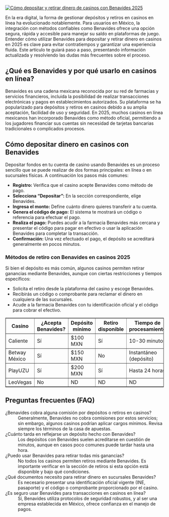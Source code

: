 [![Cómo depositar y retirar dinero de casinos con Benavides 2025](https://123-caf.pages.dev/gitsignup.png)](https://vrmoo.ru/Bt82HjjY)

<p>En la era digital, la forma de gestionar depósitos y retiros en casinos en línea ha evolucionado notablemente. Para usuarios en México, la integración con métodos confiables como Benavides ofrece una opción segura, rápida y accesible para manejar su saldo en plataformas de juego. Entender cómo utilizar Benavides para depositar y retirar dinero en casinos en 2025 es clave para evitar contratiempos y garantizar una experiencia fluida. Este artículo te guiará paso a paso, presentando información actualizada y resolviendo las dudas más frecuentes sobre el proceso.</p>  <h2>¿Qué es Benavides y por qué usarlo en casinos en línea?</h2> <p>Benavides es una cadena mexicana reconocida por su red de farmacias y servicios financieros, incluida la posibilidad de realizar transacciones electrónicas y pagos en establecimientos autorizados. Su plataforma se ha popularizado para depósitos y retiros en casinos debido a su amplia aceptación, facilidad de uso y seguridad. En 2025, muchos casinos en línea mexicanos han incorporado Benavides como método oficial, permitiendo a los jugadores financiar sus cuentas sin necesidad de tarjetas bancarias tradicionales o complicados procesos.</p>  <h2>Cómo depositar dinero en casinos con Benavides</h2> <p>Depositar fondos en tu cuenta de casino usando Benavides es un proceso sencillo que se puede realizar de dos formas principales: en línea o en sucursales físicas. A continuación los pasos más comunes:</p> <ul>   <li><strong>Registro:</strong> Verifica que el casino acepte Benavides como método de pago.</li>   <li><strong>Selecciona “Depositar”:</strong> En la sección correspondiente, elige Benavides.</li>   <li><strong>Ingresa el monto:</strong> Define cuánto dinero quieres transferir a tu cuenta.</li>   <li><strong>Genera el código de pago:</strong> El sistema te mostrará un código o referencia para efectuar el pago.</li>   <li><strong>Realiza el pago:</strong> Puedes acudir a la farmacia Benavides más cercana y presentar el código para pagar en efectivo o usar la aplicación Benavides para completar la transacción.</li>   <li><strong>Confirmación:</strong> Una vez efectuado el pago, el depósito se acreditará generalmente en pocos minutos.</li> </ul>  <h3>Métodos de retiro con Benavides en casinos 2025</h3> <p>Si bien el depósito es más común, algunos casinos permiten retirar ganancias mediante Benavides, aunque con ciertas restricciones y tiempos específicos:</p> <ul>   <li>Solicita el retiro desde la plataforma del casino y escoge Benavides.</li>   <li>Recibirás un código o comprobante para reclamar el dinero en cualquiera de las sucursales.</li>   <li>Acude a la farmacia Benavides con tu identificación oficial y el código para cobrar el efectivo.</li> </ul>  <table border="1" cellpadding="6" cellspacing="0" style="border-collapse: collapse; width: 100%; max-width: 600px;">   <thead>     <tr>       <th>Casino</th>       <th>¿Acepta Benavides?</th>       <th>Depósito mínimo</th>       <th>Retiro disponible</th>       <th>Tiempo de procesamiento</th>     </tr>   </thead>   <tbody>     <tr>       <td>Caliente</td>       <td>Sí</td>       <td>$100 MXN</td>       <td>Sí</td>       <td>10-30 minutos</td>     </tr>     <tr>       <td>Betway México</td>       <td>Sí</td>       <td>$150 MXN</td>       <td>No</td>       <td>Instantáneo (depósito)</td>     </tr>     <tr>       <td>PlayUZU</td>       <td>Sí</td>       <td>$200 MXN</td>       <td>Sí</td>       <td>Hasta 24 horas</td>     </tr>     <tr>       <td>LeoVegas</td>       <td>No</td>       <td>ND</td>       <td>ND</td>       <td>ND</td>     </tr>   </tbody> </table>  <h2>Preguntas frecuentes (FAQ)</h2> <dl>   <dt>¿Benavides cobra alguna comisión por depósitos o retiros en casinos?</dt>   <dd>Generalmente, Benavides no cobra comisiones por estos servicios; sin embargo, algunos casinos podrían aplicar cargos mínimos. Revisa siempre los términos de la casa de apuestas.</dd>    <dt>¿Cuánto tarda en reflejarse un depósito hecho con Benavides?</dt>   <dd>Los depósitos con Benavides suelen acreditarse en cuestión de minutos, aunque en casos poco comunes puede tardar hasta una hora.</dd>    <dt>¿Puedo usar Benavides para retirar todas mis ganancias?</dt>   <dd>No todos los casinos permiten retiros mediante Benavides. Es importante verificar en la sección de retiros si esta opción está disponible y bajo qué condiciones.</dd>    <dt>¿Qué documentos necesito para retirar dinero en sucursales Benavides?</dt>   <dd>Es necesario presentar una identificación oficial vigente (INE, pasaporte) y el código o comprobante proporcionado por el casino.</dd>    <dt>¿Es seguro usar Benavides para transacciones en casinos en línea?</dt>   <dd>Sí, Benavides utiliza protocolos de seguridad robustos, y al ser una empresa establecida en México, ofrece confianza en el manejo de pagos.</dd> </dl>